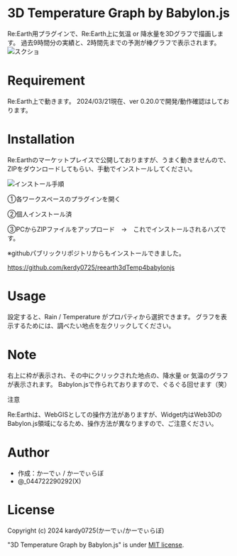 # 3D Temperature Graph by Babylon.js
Re:Earth用プラグインで、Re:Earth上に気温 or 降水量を3Dグラフで描画します。
過去9時間分の実績と、2時間先までの予測が棒グラフで表示されます。
![スクショ](https://kerdy0725.github.io/reearthwidget.jpg)

# Requirement

Re:Earth上で動きます。
2024/03/21現在、ver 0.20.0で開発/動作確認はしております。

# Installation

Re:Earthのマーケットプレイスで公開しておりますが、うまく動きませんので、ZIPをダウンロードしてもらい、手動でインストールしてください。

![インストール手順](https://kerdy0725.github.io/plugin-install.jpg)

①各ワークスペースのプラグインを開く

②個人インストール済

③PCからZIPファイルをアップロード　→　これでインストールされるハズです。

※githubパブリックリポジトリからもインストールできました。

https://github.com/kerdy0725/reearth3dTemp4babylonjs

# Usage

設定すると、Rain / Temperature がプロパティから選択できます。
グラフを表示するためには、調べたい地点を左クリックしてください。

# Note

右上に枠が表示され、その中にクリックされた地点の、降水量 or 気温のグラフが表示されます。
Babylon.jsで作られておりますので、ぐるぐる回せます（笑）

注意

Re:Earthは、WebGISとしての操作方法がありますが、Widget内はWeb3DのBabylon.js領域になるため、操作方法が異なりますので、ご注意ください。



# Author

* 作成：かーでぃ / かーでぃらぼ
* @_044722290292(X)

# License
Copyright (c) 2024 kardy0725(かーでぃ/かーでぃらぼ)

"3D Temperature Graph by Babylon.js" is under [MIT license](https://en.wikipedia.org/wiki/MIT_License).
